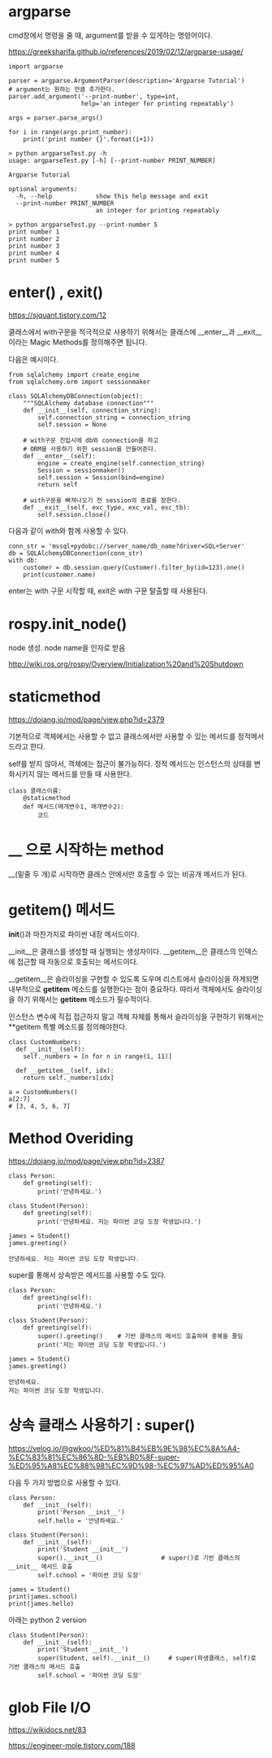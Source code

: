 # argparse

cmd창에서 명령을 줄 때, argument를 받을 수 있게하는 명령어이다.

https://greeksharifa.github.io/references/2019/02/12/argparse-usage/

```
import argparse

parser = argparse.ArgumentParser(description='Argparse Tutorial')
# argument는 원하는 만큼 추가한다.
parser.add_argument('--print-number', type=int, 
                    help='an integer for printing repeatably')

args = parser.parse_args()

for i in range(args.print_number):
    print('print number {}'.format(i+1))
```

```
> python argparseTest.py -h
usage: argparseTest.py [-h] [--print-number PRINT_NUMBER]

Argparse Tutorial

optional arguments:
  -h, --help            show this help message and exit
  --print-number PRINT_NUMBER
                        an integer for printing repeatably

> python argparseTest.py --print-number 5
print number 1
print number 2
print number 3
print number 4
print number 5
```

# __enter__() , __exit__()

https://sjquant.tistory.com/12

클래스에서 with구문을 적극적으로 사용하기 위해서는 클래스에 __enter__과 __exit__이라는 Magic Methods를 정의해주면 됩니다.

다음은 예시이다.

```
from sqlalchemy import create_engine
from sqlalchemy.orm import sessionmaker

class SQLAlchemyDBConnection(object):
    """SQLAlchemy database connection"""
    def __init__(self, connection_string):
        self.connection_string = connection_string
        self.session = None

    # with구문 진입시에 db와 connection을 하고
    # ORM을 사용하기 위한 session을 만들어준다.
    def __enter__(self):
        engine = create_engine(self.connection_string)
        Session = sessionmaker()
        self.session = Session(bind=engine)
        return self

    # with구문을 빠져나오기 전 session의 종료를 장한다.
    def __exit__(self, exc_type, exc_val, exc_tb):
        self.session.close()
```

다음과 같이 with와 함께 사용할 수 있다.

```
conn_str = 'mssql+pydobc://server_name/db_name?driver=SQL+Server'
db = SQLAlchemyDBConnection(conn_str)
with db:
    customer = db.session.query(Customer).filter_by(id=123).one()
    print(customer.name)
```

enter는 with 구문 시작할 때, exit은 with 구문 탈출할 때 사용된다.

# rospy.init_node()

node 생성. node name을 인자로 받음

http://wiki.ros.org/rospy/Overview/Initialization%20and%20Shutdown


# staticmethod

https://dojang.io/mod/page/view.php?id=2379

기본적으로 객체에서는 사용할 수 없고 클래스에서만 사용할 수 있는 메서드를 정적메서드라고 한다.

self를 받지 않아서, 객체에는 접근이 불가능하다.
정적 메서드는 인스턴스의 상태를 변화시키지 않는 메서드를 만들 때 사용한다.

```
class 클래스이름:
    @staticmethod
    def 메서드(매개변수1, 매개변수2):
        코드
```



# __ 으로 시작하는 method

__(밑줄 두 개)로 시작하면 클래스 안에서만 호출할 수 있는 비공개 메서드가 된다.

# __getitem__() 메서드

__init__()과 마찬가지로 파이썬 내장 메서드이다.

__init__은 클래스를 생성할 때 실행되는 생성자이다.
__getitem__은 클래스의 인덱스에 접근할 때 자동으로 호출되는 메서드이다.


 __getitem__은 슬라이싱을 구현할 수 있도록 도우며 리스트에서 슬라이싱을 하게되면 내부적으로 __getitem__ 메소드를 실행한다는 점이 중요하다. 따라서 객체에서도 슬라이싱을 하기 위해서는 __getitem__ 메소드가 필수적이다.

 인스턴스 변수에 직접 접근하지 말고 객체 자체를 통해서 슬라이싱을 구현하기 위해서는 **getitem 특별 메소드를 정의해야한다.


```
class CustomNumbers:
  def __init__(self):
    self._numbers = [n for n in range(1, 11)]

  def __getitem__(self, idx):
    return self._numbers[idx]

a = CustomNumbers()
a[2:7]
# [3, 4, 5, 6, 7]
```

# Method Overiding

https://dojang.io/mod/page/view.php?id=2387

```
class Person:
    def greeting(self):
        print('안녕하세요.')
 
class Student(Person):
    def greeting(self):
        print('안녕하세요. 저는 파이썬 코딩 도장 학생입니다.')
 
james = Student()
james.greeting()

안녕하세요. 저는 파이썬 코딩 도장 학생입니다.
```

super를 통해서 상속받은 메서드를 사용할 수도 있다.
```
class Person:
    def greeting(self):
        print('안녕하세요.')
 
class Student(Person):
    def greeting(self):
        super().greeting()    # 기반 클래스의 메서드 호출하여 중복을 줄임
        print('저는 파이썬 코딩 도장 학생입니다.')
 
james = Student()
james.greeting()

안녕하세요.
저는 파이썬 코딩 도장 학생입니다.
```

# 상속 클래스 사용하기 : super()

https://velog.io/@gwkoo/%ED%81%B4%EB%9E%98%EC%8A%A4-%EC%83%81%EC%86%8D-%EB%B0%8F-super-%ED%95%A8%EC%88%98%EC%9D%98-%EC%97%AD%ED%95%A0

다음 두 가지 방법으로 사용할 수 있다.

```
class Person:
    def __init__(self):
        print('Person __init__')
        self.hello = '안녕하세요.'
 
class Student(Person):
    def __init__(self):
        print('Student __init__')
        super().__init__()                # super()로 기반 클래스의 __init__ 메서드 호출
        self.school = '파이썬 코딩 도장'
 
james = Student()
print(james.school)
print(james.hello)
```

아래는 python 2 version
```
class Student(Person):
    def __init__(self):
        print('Student __init__')
        super(Student, self).__init__()     # super(파생클래스, self)로 기반 클래스의 메서드 호출
        self.school = '파이썬 코딩 도장'
```


# glob File I/O

https://wikidocs.net/83

https://engineer-mole.tistory.com/188

